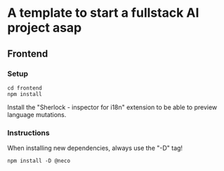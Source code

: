 # A template to start a fullstack AI project asap

## Frontend

### Setup

```
cd frontend
npm install
```

Install the "Sherlock - inspector for i18n" extension to be able to preview language mutations.

### Instructions

When installing new dependencies, always use the "-D" tag!
```
npm install -D @neco
```
